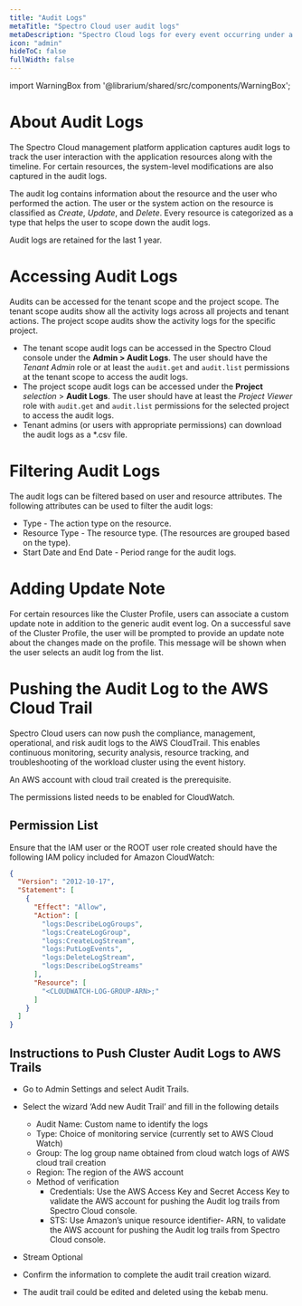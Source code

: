 ```yaml
---
title: "Audit Logs"
metaTitle: "Spectro Cloud user audit logs"
metaDescription: "Spectro Cloud logs for every event occurring under a user for every Kubernetes cluster"
icon: "admin"
hideToC: false
fullWidth: false
---
```


import WarningBox from '@librarium/shared/src/components/WarningBox';

# About Audit Logs

The Spectro Cloud management platform application captures audit logs to track the user interaction with the application resources along with the timeline. For certain resources, the system-level modifications are also captured in the audit logs.

The audit log contains information about the resource and the user who performed the action. The user or the system action on the resource is classified as *Create*, *Update*, and *Delete*. Every resource is categorized as a type that helps the user to scope down the audit logs.

Audit logs are retained for the last 1 year.

# Accessing Audit Logs

Audits can be accessed for the tenant scope and the project scope. The tenant scope audits show all the activity logs across all projects and tenant actions. The project scope audits show the activity logs for the specific project.

* The tenant scope audit logs can be accessed in the Spectro Cloud console under the **Admin > Audit Logs**. The user should have the *Tenant Admin* role or at least the `audit.get` and `audit.list` permissions at the tenant scope to access the audit logs.
* The project scope audit logs can be accessed under the **Project** *selection* > **Audit Logs**. The user should have at least the *Project Viewer* role with `audit.get` and `audit.list` permissions for the selected project to access the audit logs.
* Tenant admins (or users with appropriate permissions) can download the audit logs as a *.csv file.

# Filtering Audit Logs

The audit logs can be filtered based on user and resource attributes. The following attributes can be used to filter the audit logs:

* Type - The action type on the resource.
* Resource Type - The resource type. (The resources are grouped based on the type).
* Start Date and End Date - Period range for the audit logs.

# Adding Update Note

For certain resources like the Cluster Profile, users can associate a custom update note in addition to the generic audit event log. On a successful save of the Cluster Profile, the user will be prompted to provide an update note about the changes made on the profile. This message will be shown when the user selects an audit log from the list.

# Pushing the Audit Log to the AWS Cloud Trail

Spectro Cloud users can now push the compliance, management, operational, and risk audit logs to the AWS CloudTrail. This enables continuous monitoring, security analysis, resource tracking, and troubleshooting of the workload cluster using the event history.

<WarningBox>
An AWS account with cloud trail created is the prerequisite.

The permissions listed needs to be enabled for CloudWatch.
</WarningBox>

## Permission List

Ensure that the IAM user or the ROOT user role created should have the following IAM policy included for Amazon CloudWatch:

```json
{
  "Version": "2012-10-17",
  "Statement": [
    {
      "Effect": "Allow",
      "Action": [
        "logs:DescribeLogGroups",
        "logs:CreateLogGroup",
        "logs:CreateLogStream",
        "logs:PutLogEvents",
        "logs:DeleteLogStream",
        "logs:DescribeLogStreams"
      ],
      "Resource": [
        "<CLOUDWATCH-LOG-GROUP-ARN>;"
      ]
    }
  ]
}
```
## Instructions to Push Cluster Audit Logs to AWS Trails 

* Go to Admin Settings and select Audit Trails.
* Select the wizard ‘Add new Audit Trail’ and fill in the following details

  * Audit Name: Custom name to identify the logs
  * Type: Choice of monitoring service (currently set to AWS Cloud Watch)
  * Group: The log group name obtained from cloud watch logs of AWS cloud trail creation
  * Region: The region of the AWS account
  * Method of verification
   	* Credentials:
Use the AWS Access Key and Secret Access Key to validate the AWS account for pushing the Audit log trails from Spectro Cloud console.
   	* STS:
Use Amazon’s unique resource identifier- ARN, to validate the AWS account for pushing the Audit log trails from Spectro Cloud console.
	
* Stream Optional
* Confirm the information to complete the audit trail creation wizard.
* The audit trail could be edited and deleted using the kebab menu.


